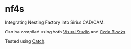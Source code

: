 # nf4s

Integrating Nesting Factory into Sirius CAD/CAM.

Can be compiled using both [Visual Studio][] and [Code Blocks][].

Tested using [Catch].

[Visual Studio]: https://www.visualstudio.com/
[Code Blocks]: http://www.codeblocks.org/
[Catch]: https://github.com/philsquared/Catch
